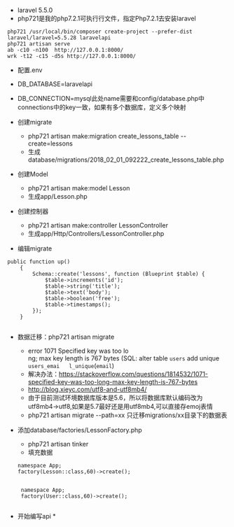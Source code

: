 * laravel 5.5.0
* php721是我的php7.2.1可执行行文件，指定Php7.2.1去安装laravel

```
php721 /usr/local/bin/composer create-project --prefer-dist laravel/laravel=5.5.28 laravelapi
php721 artisan serve
ab -c10 -n100  http://127.0.0.1:8000/
wrk -t12 -c15 -d5s http://127.0.0.1:8000/

```

* 配置.env
 * DB_DATABASE=laravelapi
 * DB_CONNECTION=mysql此处name需要和config/database.php中connections中的key一致，如果有多个数据库，定义多个映射

* 创建migrate
    * php721 artisan make:migration create_lessons_table --create=lessons
    * 生成database/migrations/2018_02_01_092222_create_lessons_table.php
* 创建Model
    * php721 artisan make:model Lesson
    * 生成app/Lesson.php
* 创建控制器
    * php721 artisan make:controller LessonController
    * 生成app/Http/Controllers/LessonController.php

* 编辑migrate
```
public function up()
    {
        Schema::create('lessons', function (Blueprint $table) {
            $table->increments('id');
            $table->string('title');
            $table->text('body');
            $table->boolean('free');
            $table->timestamps();
        });
    }
    
```

* 数据迁移：php721 artisan migrate
    * error 1071 Specified key was too lo  
              ng; max key length is 767 bytes (SQL: alter table `users` add unique `users_emai  
              l_unique`(`email`)
    * 解决办法：https://stackoverflow.com/questions/1814532/1071-specified-key-was-too-long-max-key-length-is-767-bytes
    * http://blog.xieyc.com/utf8-and-utf8mb4/
    * 由于目前测试环境数据库版本是5.6，所以将数据库默认编码改为utf8mb4->utf8,如果是5.7最好还是用utf8mb4,可以直接存emoj表情
    * php721 artisan migrate --path=xx 只迁移migrations/xx目录下的数据表

* 添加database/factories/LessonFactory.php
    * php721 artisan tinker
    * 填充数据
    ```
    namespace App;
    factory(Lesson::class,60)->create(); 
    
    
     namespace App;
     factory(User::class,60)->create();
     
    ```
    
* 开始编写api 
   * 